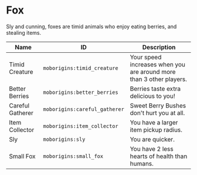 # Fox
Sly and cunning, foxes are timid animals who enjoy eating berries, and stealing items.

| Name | ID | Description |
| ----- | ---- | ------------- |
| Timid Creature | `moborigins:timid_creature` | Your speed increases when you are around more than 3 other players. |
| Better Berries | `moborigins:better_berries` | Berries taste extra delicious to you! |
| Careful Gatherer | `moborigins:careful_gatherer` | Sweet Berry Bushes don't hurt you at all. |
| Item Collector | `moborigins:item_collector` | You have a larger item pickup radius. |
| Sly | `moborigins:sly` | You are quicker. |
| Small Fox | `moborigins:small_fox` | You have 2 less hearts of health than humans. |
